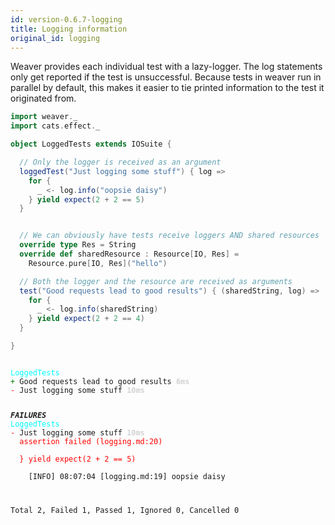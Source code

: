 ```yaml
---
id: version-0.6.7-logging
title: Logging information
original_id: logging
---
```


Weaver provides each individual test with a lazy-logger. The log statements only get reported if the test is unsuccessful. Because tests in weaver run in parallel by default, this makes it easier to tie printed information to the test it originated from.

```scala
import weaver._
import cats.effect._

object LoggedTests extends IOSuite {

  // Only the logger is received as an argument
  loggedTest("Just logging some stuff") { log =>
    for {
      _ <- log.info("oopsie daisy")
    } yield expect(2 + 2 == 5)
  }


  // We can obviously have tests receive loggers AND shared resources
  override type Res = String
  override def sharedResource : Resource[IO, Res] =
    Resource.pure[IO, Res]("hello")

  // Both the logger and the resource are received as arguments
  test("Good requests lead to good results") { (sharedString, log) =>
    for {
      _ <- log.info(sharedString)
    } yield expect(2 + 2 == 4)
  }

}
```

<div class='terminal'><pre><code class = 'nohighlight'>
<span style='color: cyan'>LoggedTests</span>
<span style='color: green'>+&nbsp;</span>Good&nbsp;requests&nbsp;lead&nbsp;to&nbsp;good&nbsp;results&nbsp;<span style='color: lightgray'><b>6ms</span></b>
<span style='color: red'>-&nbsp;</span>Just&nbsp;logging&nbsp;some&nbsp;stuff&nbsp;<span style='color: lightgray'><b>10ms</span></b>

<span style='color: red'>*************</span>FAILURES<span style='color: red'>*************</span>
<span style='color: cyan'>LoggedTests</span>
<span style='color: red'>-&nbsp;</span>Just&nbsp;logging&nbsp;some&nbsp;stuff&nbsp;<span style='color: lightgray'><b>10ms</span></b><br /><span style='color: red'>&nbsp;&nbsp;assertion&nbsp;failed&nbsp;(logging.md:20)<br /><br />&nbsp;&nbsp;}&nbsp;yield&nbsp;expect(2&nbsp;+&nbsp;2&nbsp;==&nbsp;5)</span><br /><br />&nbsp;&nbsp;&nbsp;&nbsp;[INFO]&nbsp;08:07:04&nbsp;[logging.md:19]&nbsp;oopsie&nbsp;daisy

Total&nbsp;2,&nbsp;Failed&nbsp;1,&nbsp;Passed&nbsp;1,&nbsp;Ignored&nbsp;0,&nbsp;Cancelled&nbsp;0
</code></pre></div>
